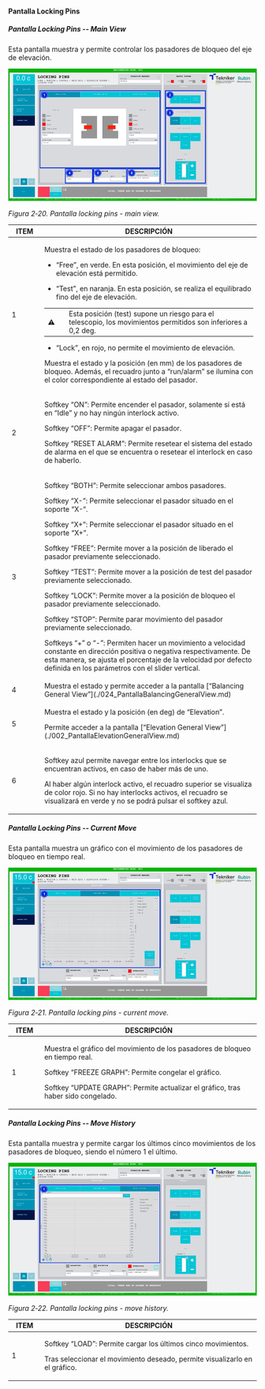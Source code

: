 #### Pantalla Locking Pins

##### Pantalla Locking Pins -- Main View

Esta pantalla muestra y permite controlar los pasadores de bloqueo del eje de elevación.

![Pantalla locking pins - main view](../Resources/media/image27.png)

*Figura 2‑20. Pantalla locking pins - main view.*

<table>
<colgroup>
<col style="width: 13%" />
<col style="width: 86%" />
</colgroup>
<thead>
<tr class="header">
<th>ITEM</th>
<th>DESCRIPCIÓN</th>
</tr>
</thead>
<tbody>
<tr class="odd">
<td>1</td>
<td><p>Muestra el estado de los pasadores de bloqueo:</p>
<ul>
<li><p>“Free”, en verde. En esta posición, el movimiento del eje de elevación está permitido.</p></li>
<li><p>“Test”, en naranja. En esta posición, se realiza el equilibrado fino del eje de elevación.</p></li>
</ul>
<table>
<colgroup>
<col style="width: 10%" />
<col style="width: 89%" />
</colgroup>
<tbody>
<tr class="odd">
<td>⚠️</td>
<td>Esta posición (test) supone un riesgo para el telescopio, los movimientos permitidos son inferiores a 0,2 deg.</td>
</tr>
</tbody>
</table>
<ul>
<li><p>“Lock”, en rojo, no permite el movimiento de elevación.</p></li>
</ul>
<p>Muestra el estado y la posición (en mm) de los pasadores de bloqueo. Además, el recuadro junto a “run/alarm” se
ilumina con el color correspondiente al estado del pasador.</p></td>
</tr>
<tr class="even">
<td>2</td>
<td><p>Softkey “ON”: Permite encender el pasador, solamente si está en “Idle” y no hay ningún interlock activo.</p>
<p>Softkey “OFF”: Permite apagar el pasador.</p>
<p>Softkey “RESET ALARM”: Permite resetear el sistema del estado de alarma en el que se encuentra o resetear el
interlock en caso de haberlo.</p></td>
</tr>
<tr class="odd">
<td>3</td>
<td><p>Softkey “BOTH”: Permite seleccionar ambos pasadores.</p>
<p>Softkey “X-”: Permite seleccionar el pasador situado en el soporte “X-“.</p>
<p>Softkey “X+”: Permite seleccionar el pasador situado en el soporte “X+”.</p>
<p>Softkey “FREE”: Permite mover a la posición de liberado el pasador previamente seleccionado.</p>
<p>Softkey “TEST”: Permite mover a la posición de test del pasador previamente seleccionado.</p>
<p>Softkey “LOCK”: Permite mover a la posición de bloqueo el pasador previamente seleccionado.</p>
<p>Softkey “STOP”: Permite parar movimiento del pasador previamente seleccionado.</p>
<p>Softkeys “+” o “-”: Permiten hacer un movimiento a velocidad constante en dirección positiva o negativa
respectivamente. De esta manera, se ajusta el porcentaje de la velocidad por defecto definida en los parámetros con el
slider vertical.</p></td>
</tr>
<tr class="even">
<td>4</td>
<td>Muestra el estado y permite acceder a la pantalla [“Balancing General View”](./024_PantallaBalancingGeneralView.md)</td>
</tr>
<tr class="odd">
<td>5</td>
<td><p>Muestra el estado y la posición (en deg) de “Elevation”.</p>
<p>Permite acceder a la pantalla [“Elevation General View”](./002_PantallaElevationGeneralView.md)</p></td>
</tr>
<tr class="even">
<td>6</td>
<td><p>Softkey azul permite navegar entre los interlocks que se encuentran activos, en caso de haber más de uno.</p>
<p>Al haber algún interlock activo, el recuadro superior se visualiza de color rojo. Si no hay interlocks activos, el
recuadro se visualizará en verde y no se podrá pulsar el softkey azul.</p></td>
</tr>
</tbody>
</table>

##### Pantalla Locking Pins -- Current Move

Esta pantalla muestra un gráfico con el movimiento de los pasadores de bloqueo en tiempo real.

![Pantalla locking pins - current move](../Resources/media/image28.png)

*Figura 2‑21. Pantalla locking pins - current move.*

<table>
<colgroup>
<col style="width: 13%" />
<col style="width: 86%" />
</colgroup>
<thead>
<tr class="header">
<th>ITEM</th>
<th>DESCRIPCIÓN</th>
</tr>
</thead>
<tbody>
<tr class="odd">
<td>1</td>
<td><p>Muestra el gráfico del movimiento de los pasadores de bloqueo en tiempo real.</p>
<p>Softkey “FREEZE GRAPH”: Permite congelar el gráfico.</p>
<p>Softkey “UPDATE GRAPH”: Permite actualizar el gráfico, tras haber sido congelado.</p></td>
</tr>
</tbody>
</table>

##### Pantalla Locking Pins -- Move History

Esta pantalla muestra y permite cargar los últimos cinco movimientos de los pasadores de bloqueo, siendo el número 1 el
último.

![Pantalla locking pins - move history](../Resources/media/image29.png)

*Figura 2‑22. Pantalla locking pins - move history.*

<table>
<colgroup>
<col style="width: 13%" />
<col style="width: 86%" />
</colgroup>
<thead>
<tr class="header">
<th>ITEM</th>
<th>DESCRIPCIÓN</th>
</tr>
</thead>
<tbody>
<tr class="odd">
<td>1</td>
<td><p>Softkey “LOAD”: Permite cargar los últimos cinco movimientos.</p>
<p>Tras seleccionar el movimiento deseado, permite visualizarlo en el gráfico.</p></td>
</tr>
</tbody>
</table>
